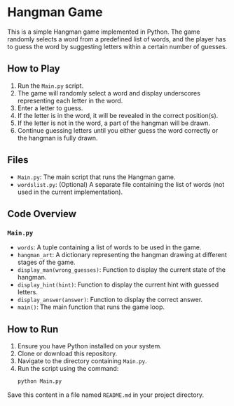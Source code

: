 # Hangman Game

This is a simple Hangman game implemented in Python. The game randomly selects a word from a predefined list of words, and the player has to guess the word by suggesting letters within a certain number of guesses.

## How to Play

1. Run the `Main.py` script.
2. The game will randomly select a word and display underscores representing each letter in the word.
3. Enter a letter to guess.
4. If the letter is in the word, it will be revealed in the correct position(s).
5. If the letter is not in the word, a part of the hangman will be drawn.
6. Continue guessing letters until you either guess the word correctly or the hangman is fully drawn.

## Files

- `Main.py`: The main script that runs the Hangman game.
- `wordslist.py`: (Optional) A separate file containing the list of words (not used in the current implementation).

## Code Overview

### `Main.py`

- `words`: A tuple containing a list of words to be used in the game.
- `hangman_art`: A dictionary representing the hangman drawing at different stages of the game.
- `display_man(wrong_guesses)`: Function to display the current state of the hangman.
- `display_hint(hint)`: Function to display the current hint with guessed letters.
- `display_answer(answer)`: Function to display the correct answer.
- `main()`: The main function that runs the game loop.

## How to Run

1. Ensure you have Python installed on your system.
2. Clone or download this repository.
3. Navigate to the directory containing `Main.py`.
4. Run the script using the command:
   ```sh
   python Main.py

Save this content in a file named `README.md` in your project directory.
